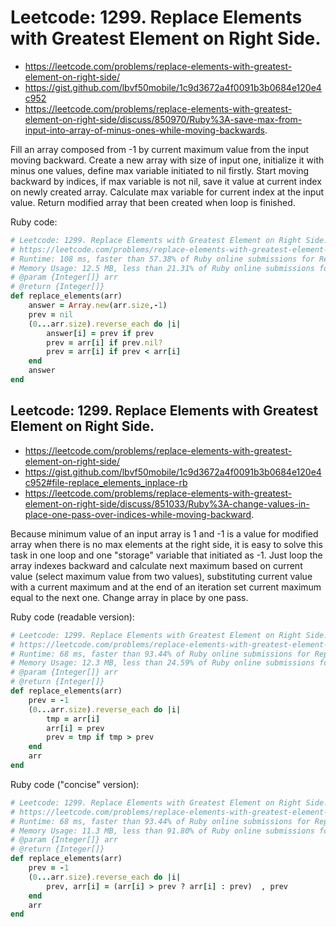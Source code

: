 # Leetcode: 1299. Replace Elements with Greatest Element on Right Side.

- https://leetcode.com/problems/replace-elements-with-greatest-element-on-right-side/
- https://gist.github.com/lbvf50mobile/1c9d3672a4f0091b3b0684e120e4c952
- https://leetcode.com/problems/replace-elements-with-greatest-element-on-right-side/discuss/850970/Ruby%3A-save-max-from-input-into-array-of-minus-ones-while-moving-backwards.

Fill an array composed from -1 by current maximum value from the input moving backward. Create a new array with size of input one, initialize it with minus one values, define max variable initiated to nil firstly. Start moving backward by indices, if max variable is not nil, save it value at current index on newly created array. Calculate max variable for current index at the input value. Return modified array that been created when loop is finished.


Ruby code:
```Ruby
# Leetcode: 1299. Replace Elements with Greatest Element on Right Side.
# https://leetcode.com/problems/replace-elements-with-greatest-element-on-right-side/
# Runtime: 108 ms, faster than 57.38% of Ruby online submissions for Replace Elements with Greatest Element on Right Side.
# Memory Usage: 12.5 MB, less than 21.31% of Ruby online submissions for Replace Elements with Greatest Element on Right Side.
# @param {Integer[]} arr
# @return {Integer[]}
def replace_elements(arr)
    answer = Array.new(arr.size,-1)
    prev = nil
    (0...arr.size).reverse_each do |i|
        answer[i] = prev if prev
        prev = arr[i] if prev.nil?
        prev = arr[i] if prev < arr[i]
    end
    answer
end
```

## Leetcode: 1299. Replace Elements with Greatest Element on Right Side.

- https://leetcode.com/problems/replace-elements-with-greatest-element-on-right-side/
- https://gist.github.com/lbvf50mobile/1c9d3672a4f0091b3b0684e120e4c952#file-replace_elements_inplace-rb
- https://leetcode.com/problems/replace-elements-with-greatest-element-on-right-side/discuss/851033/Ruby%3A-change-values-in-place-one-pass-over-indices-while-moving-backward.

Because minimum value of an input array is 1 and -1 is a value for modified array when there is no max elements at the right side, it is easy to solve this task in one loop and one "storage" variable that initiated as -1. Just loop the array indexes backward and calculate next maximum based on current value (select maximum value from two values), substituting current value with a current maximum and at the end of an iteration set current maximum equal to the next one.  Change array in place by one pass. 

Ruby code (readable version):
```Ruby
# Leetcode: 1299. Replace Elements with Greatest Element on Right Side.
# https://leetcode.com/problems/replace-elements-with-greatest-element-on-right-side/
# Runtime: 68 ms, faster than 93.44% of Ruby online submissions for Replace Elements with Greatest Element on Right Side.
# Memory Usage: 12.3 MB, less than 24.59% of Ruby online submissions for Replace Elements with Greatest Element on Right Side.
# @param {Integer[]} arr
# @return {Integer[]}
def replace_elements(arr)
    prev = -1
    (0...arr.size).reverse_each do |i|
        tmp = arr[i]
        arr[i] = prev
        prev = tmp if tmp > prev        
    end
    arr
end
```

Ruby code ("concise" version):
```Ruby
# Leetcode: 1299. Replace Elements with Greatest Element on Right Side.
# https://leetcode.com/problems/replace-elements-with-greatest-element-on-right-side/
# Runtime: 68 ms, faster than 93.44% of Ruby online submissions for Replace Elements with Greatest Element on Right Side.
# Memory Usage: 11.3 MB, less than 91.80% of Ruby online submissions for Replace Elements with Greatest Element on Right Side.
# @param {Integer[]} arr
# @return {Integer[]}
def replace_elements(arr)
    prev = -1
    (0...arr.size).reverse_each do |i|
        prev, arr[i] = (arr[i] > prev ? arr[i] : prev)  , prev    
    end
    arr
end
```